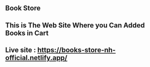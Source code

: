 ## Book Store
## This is The Web Site Where you Can Added Books in Cart 

## Live site :  https://books-store-nh-official.netlify.app/



